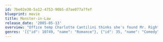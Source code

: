 ```yaml
---
id: 7be02e38-5a12-4753-90b5-d7ae077a7fef
blueprint: movie
title: Monster-in-Law
release_date: '2005-05-13'
overview: "Office temp Charlotte Cantilini thinks she's found Mr. Right when she starts dating gorgeous surgeon Dr. Kevin Fields. But there's a problem standing in the way of everlasting bliss: Kevin's overbearing and controlling mother, Viola. Fearing she'll lose her son's affections forever, Viola decides to break up the happy couple by becoming the world's worst mother-in-law."
genres: '[{"id": 10749, "name": "Romance"}, {"id": 35, "name": "Comedy"}]'
---
```

